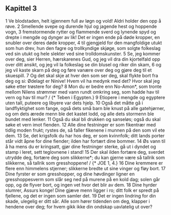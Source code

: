 ## Kapittel 3

1 Ve blodstaden, helt igjennem full av løgn og vold! Aldri holder den opp å røve.
2 Smellende svepe og durende hjul og jagende hest og hoppende vogn,
3 fremstormende rytter og flammende sverd og lynende spyd og drepte i mengde og dynger av lik! Det er ingen ende på døde kropper, en snubler over deres døde kropper,
4 til gjengjeld for den mangfoldige utukt som hun drev, hun den fagre og trollkyndige skjøge, som solgte folkeslag ved sin utukt og hele slekter ved sine trolldomskunster.
5 Se, jeg kommer over deg, sier Herren, hærskarenes Gud, og jeg vil dra din kjortelfald opp over ditt ansikt, og jeg vil la folkeslag se din blusel og riker din skam,
6 og jeg vil kaste skarn på deg og føre vanære over deg og gjøre deg til et skuespill.
7 Og det skal skje at hver den som ser deg, skal flykte bort fra deg og si: Ødelagt er Ninive! Hvem vil ha medynk med det? Hvor skal jeg søke etter trøstere for deg?
8 Mon du er bedre enn No-Amon*, som tronte mellom Nilens strømmer med vann rundt omkring seg, som hadde hav til vern og hav til mur? / {* Teben i Egypten.}
9 Etiopere i mengde og egyptere uten tall, puteere og libyere var dets hjelp.
10 Også det måtte gå i landflyktighet som fange, også dets små barn ble knust på alle gatehjørner, og om dets ærede menn ble det kastet lodd, og alle dets stormenn ble bundet med lenker.
11 Også du skal bli drukken og sanseløs; også du skal søke et vern imot fienden.
12 Alle dine festninger er som fikentrær med tidlig moden frukt; rystes de, så faller fikenene i munnen på den som vil ete dem.
13 Se, det krigsfolk du har hos deg, er som kvinnfolk; ditt lands porter står vidt åpne for dine fiender; ilden har fortært dine bommer.
14 Øs vann til å ha mens du er kringsatt, gjør dine festninger sterke, gå ut i dyndet og stamp i leret, sett teglovnene i stand!
15 Der skal ilden fortære deg, sverdet utrydde deg, fortære deg som slikkerne*; du kan gjerne være så tallrik som slikkerne, så tallrik som gresshoppene! / {* JOE 1, 4.}
16 Dine kremmere er flere enn himmelens stjerner; slikkerne bredte ut sine vinger og fløy bort.
17 Dine fyrster er som gresshopper, og dine høvdinger ligner en gresshoppesverm som slår seg ned på murene på en kold dag; solen går opp, og de flyver bort, og ingen vet hvor det blir av dem.
18 Dine hyrder slumrer, Assurs konge! Dine gjæve menn ligger i ro; ditt folk er spredt på fjellene, og det er ingen som samler det.
19 Det er ingen lindring for din skade, ulegelig er ditt sår. Alle som hører tidenden om deg, klapper i hendene over deg; for hvem gikk ikke din ondskap uavlatelig ut over?
